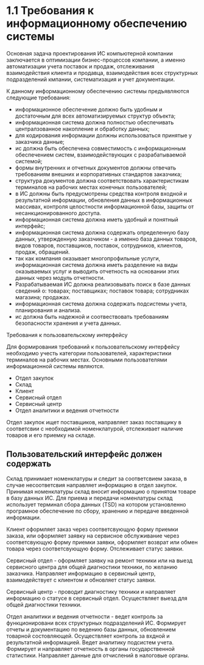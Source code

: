# 1.1 Требования к информационному обеспечению системы
Основная задача проектирования ИС компьютерной компании заключается в оптимизации бизнес-процессов компании, а именно автоматизации учета поставок и продаж, отслеживания взаимодействия клиента и продавца, взаимодействия всех структурных подразделений кмпании, систематизация и учет документации.

К данному информационному обеспечению системы предъявляются следующие  требования:

- информационное обеспечение должно быть удобным и достаточным для всех автоматизируемых структур объекта;
- информационная система должна полностью обеспечивать централзованное накопление и обработку данных;
-   для кодирования информации должны использоваться принятые у заказчика данные;
-  ис  должна быть обеспечена совместимость с информационным обеспечением систем, взаимодействующих с разрабатываемой системой;
-   формы внутренних  и отчетных документов должны отвечать требованиям внешних и корпоративных стандартов заказчика;
-   структура документов должна соответствовать характеристикам терминалов на рабочих местах конечных пользователей;
-   в ИС должны быть предусмотрены средства контроля входной и результатной информации, обновления данных в информационных массивах, контроля целостности информационной базы, защиты от несанкционированного доступа.
- информационная система должна иметь удобный и понятный интерфейс;
- информационная система должна содержать определенную базу данных, утвержденную заказчиком - а именно база данных товаров, видов товаров, поставщиков, поставок, сотрудников, клиентов, продаж, обращений. 
- так как компания оказывает многопрофильные услуги, информационная система должна иметь разделение на виды оказываемых услуг и выводить отчетность на основании этих данных через модуль отчетности.
- Разрабатываемая ИС должна реализовывать поиск в базе данных сведений о: товарах; поставщиках; поставок товара; сотрудниках магазина; продажах.
- информационная система должна содержать подсистемы учета, планирования и анализа. 
- ис должна быть надежной и соотвествовать требованиям безопасности хранения и учета данных. 

Требования к пользовательскому интерфейсу

Для формирования требований к пользовательскому интерфейсу необходимо учесть категории пользователей, характеристики терминалов на рабочих местах.
Основными пользователями информационной системы являются.

- Отдел закупок 
- Склад 
- Клиент
- Сервисный отдел
- Сервисный центр
- Отдел аналитики и ведения отчетности 

Отдел закупок ищет поставщиков, направляет заказ поставщику в соответсвии с необходимой номенклатурой, отслеживает наличие товаров и его приемку на складе. 

Пользовательский интерфейс должен содержать 
-

Склад принимает номенклатуры и следит за соответсвием заказа, в случае несоответсвия направляет информацию в отдел закупок.  Принимая номенклатуры склад вносит информацию о принятом товаре в базу данных ИС.  Для приема и передачи номенлатуры склад использует терминал сбора данных (TSD) на котором установленно програмное обеспечение по сбору, хранению и передаче введенной информации. 

Клиент оформляет заказ через соответсвующую форму приемки заказа, или оформляет заявку на сервисное обслуживание через соответсвующую форму приемки заявки, оформляет возврат или обмен товара через соответсвующую форму. Отслеживает статус заявки. 

Сервисный отдел - оформляет заявку на ремонт техники или на выезд сервисного центра для общей диагностики техники, по желанию заказчика. Направляет информацию в сервисный центр, взаимодействует с клиентом и обновляет статус заявки.

Сервисный центр - проводит диагностику техники и направляет информацию о статусе в сервисный отдел. Осуществляет выезд для общей диагностики техники. 

Отдел аналитики и ведения отчетности - ведет контроль за функционировани всех структурных подразделений ИС. Формирует отчеты и документацию по ведению базы данных, обновлением товарной состовляющей. Осуществляет контроль за вхдной и результатной информацией. Ведет аналитику подсистем учета. Формирует и направляет отчетность в органы государственной статистики. Направляет данные для отчислений в налоговые органы. 










